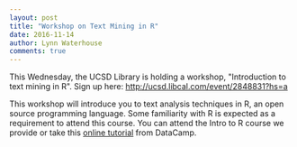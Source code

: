 ```yaml
---
layout: post
title: "Workshop on Text Mining in R"
date: 2016-11-14
author: Lynn Waterhouse
comments: true
---
```

This Wednesday, the UCSD Library is holding a workshop, "Introduction to text mining in R". Sign up here: <a href="http://ucsd.libcal.com/event/2848831?hs=a">http://ucsd.libcal.com/event/2848831?hs=a</a>

This workshop will introduce you to text analysis techniques in R, an open source programming language. Some familiarity with R is expected as a requirement to attend this course.  You can attend the Intro to R course we provide or take this <a href="https://www.datacamp.com/courses/free-introduction-to-r">online tutorial</a> from DataCamp.